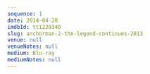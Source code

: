 ```yaml
---
sequence: 1
date: 2014-04-20
imdbId: tt1229340
slug: anchorman-2-the-legend-continues-2013
venue: null
venueNotes: null
medium: Blu-ray
mediumNotes: null
---
```


